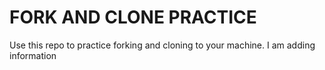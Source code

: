 # FORK AND CLONE PRACTICE


Use this repo to practice forking and cloning to your machine.
I am adding information
